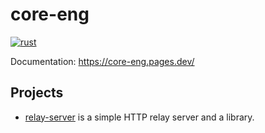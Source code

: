 # core-eng

[![rust](https://github.com/Trust-Machines/core-eng/actions/workflows/rust.yml/badge.svg)](https://github.com/Trust-Machines/core-eng/actions/workflows/rust.yml)

Documentation: https://core-eng.pages.dev/

## Projects

- [relay-server](relay-server/) is a simple HTTP relay server and a library.
